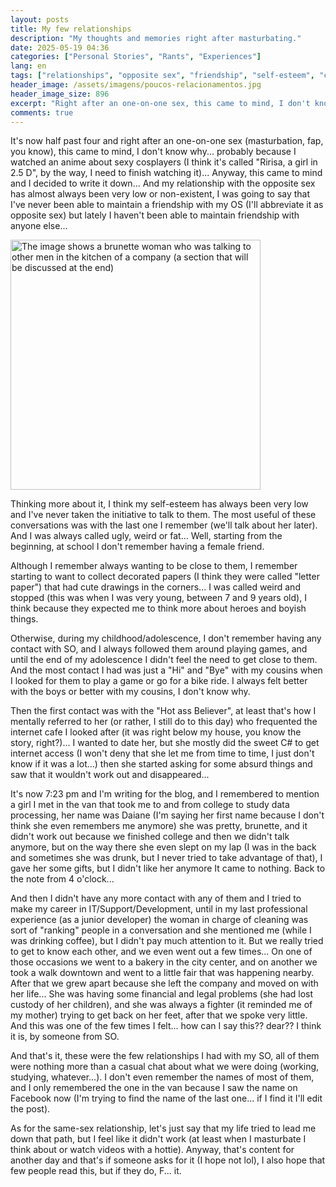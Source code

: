 ```yaml
---
layout: posts
title: My few relationships
description: "My thoughts and memories right after masturbating."
date: 2025-05-19 04:36
categories: ["Personal Stories", "Rants", "Experiences"]
lang: en
tags: ["relationships", "opposite sex", "friendship", "self-esteem", "childhood", "adolescence", "first contacts", "reflections", "perdidoanotante"]
header_image: /assets/imagens/poucos-relacionamentos.jpg
header_image_size: 896
excerpt: "Right after an one-on-one sex, this came to mind, I don't know why... probably because I watched..."
comments: true
---
```

It's now half past four and right after an one-on-one sex (masturbation, fap, you know), this came to mind, I don't know why... probably because I watched an anime about sexy cosplayers (I think it's called "Ririsa, a girl in 2.5 D", by the way, I need to finish watching it)... Anyway, this came to mind and I decided to write it down... And my relationship with the opposite sex has almost always been very low or non-existent, I was going to say that I've never been able to maintain a friendship with my OS (I'll abbreviate it as opposite sex) but lately I haven't been able to maintain friendship with anyone else...

<img loading='lazy' alt="The image shows a brunette woman who was talking to other men in the kitchen of a company (a section that will be discussed at the end)" src="{{ '/assets/imagens/poucos-relacionamentos.jpg' | relative_url }}" width="400" height="400">

Thinking more about it, I think my self-esteem has always been very low and I've never taken the initiative to talk to them. The most useful of these conversations was with the last one I remember (we'll talk about her later). And I was always called ugly, weird or fat... Well, starting from the beginning, at school I don't remember having a female friend.

Although I remember always wanting to be close to them, I remember starting to want to collect decorated papers (I think they were called "letter paper") that had cute drawings in the corners... I was called weird and stopped (this was when I was very young, between 7 and 9 years old), I think because they expected me to think more about heroes and boyish things.

Otherwise, during my childhood/adolescence, I don't remember having any contact with SO, and I always followed them around playing games, and until the end of my adolescence I didn't feel the need to get close to them. And the most contact I had was just a "Hi" and "Bye" with my cousins ​​when I looked for them to play a game or go for a bike ride. I always felt better with the boys or better with my cousins, I don't know why.

Then the first contact was with the "Hot ass Believer", at least that's how I mentally referred to her (or rather, I still do to this day) who frequented the internet cafe I looked after (it was right below my house, you know the story, right?)... I wanted to date her, but she mostly did the sweet C# to get internet access (I won't deny that she let me from time to time, I just don't know if it was a lot...) then she started asking for some absurd things and saw that it wouldn't work out and disappeared...

It's now 7:23 pm and I'm writing for the blog, and I remembered to mention a girl I met in the van that took me to and from college to study data processing, her name was Daiane (I'm saying her first name because I don't think she even remembers me anymore) she was pretty, brunette, and it didn't work out because we finished college and then we didn't talk anymore, but on the way there she even slept on my lap (I was in the back and sometimes she was drunk, but I never tried to take advantage of that), I gave her some gifts, but I didn't like her anymore It came to nothing. Back to the note from 4 o'clock...

And then I didn't have any more contact with any of them and I tried to make my career in IT/Support/Development, until in my last professional experience (as a junior developer) the woman in charge of cleaning was sort of "ranking" people in a conversation and she mentioned me (while I was drinking coffee), but I didn't pay much attention to it. But we really tried to get to know each other, and we even went out a few times... On one of those occasions we went to a bakery in the city center, and on another we took a walk downtown and went to a little fair that was happening nearby. After that we grew apart because she left the company and moved on with her life... She was having some financial and legal problems (she had lost custody of her children), and she was always a fighter (it reminded me of my mother) trying to get back on her feet, after that we spoke very little. And this was one of the few times I felt... how can I say this?? dear?? I think it is, by someone from SO.

And that's it, these were the few relationships I had with my SO, all of them were nothing more than a casual chat about what we were doing (working, studying, whatever...). I don't even remember the names of most of them, and I only remembered the one in the van because I saw the name on Facebook now (I'm trying to find the name of the last one... if I find it I'll edit the post).

As for the same-sex relationship, let's just say that my life tried to lead me down that path, but I feel like it didn't work (at least when I masturbate I think about or watch videos with a hottie). Anyway, that's content for another day and that's if someone asks for it (I hope not lol), I also hope that few people read this, but if they do, F... it.